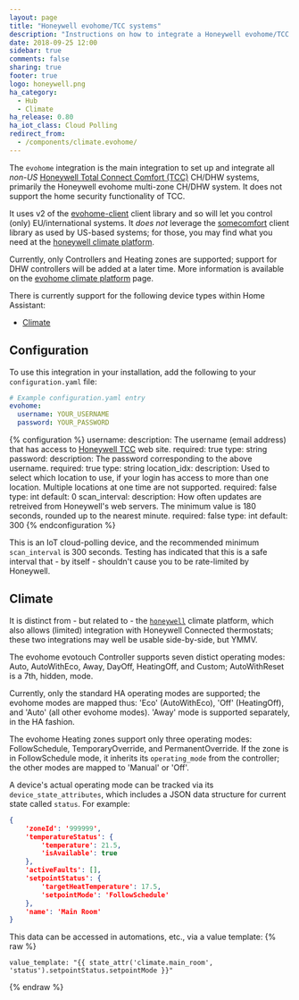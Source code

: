 ```yaml
---
layout: page
title: "Honeywell evohome/TCC systems"
description: "Instructions on how to integrate a Honeywell evohome/TCC system with Home Assistant."
date: 2018-09-25 12:00
sidebar: true
comments: false
sharing: true
footer: true
logo: honeywell.png
ha_category:
  - Hub
  - Climate
ha_release: 0.80
ha_iot_class: Cloud Polling
redirect_from:
  - /components/climate.evohome/
---
```


The `evohome` integration is the main integration to set up and integrate all _non-US_ [Honeywell Total Connect Comfort (TCC)](https://international.mytotalconnectcomfort.com/Account/Login) CH/DHW systems, primarily the Honeywell evohome multi-zone CH/DHW system. It does not support the home security functionality of TCC.

It uses v2 of the [evohome-client](https://github.com/watchforstock/evohome-client) client library and so will let you control (only) EU/international systems. It _does not_ leverage the [somecomfort](https://github.com/kk7ds/somecomfort) client library as used by US-based systems; for those, you may find what you need at the [honeywell climate platform](/components/climate.honeywell/).

Currently, only Controllers and Heating zones are supported; support for DHW controllers will be added at a later time. More information is available on the [evohome climate platform](#climate) page.

There is currently support for the following device types within Home Assistant:

- [Climate](#climate)

## Configuration

To use this integration in your installation, add the following to your `configuration.yaml` file:

```yaml
# Example configuration.yaml entry
evohome:
  username: YOUR_USERNAME
  password: YOUR_PASSWORD
```

{% configuration %}
username:
  description: The username (email address) that has access to [Honeywell TCC](https://international.mytotalconnectcomfort.com/Account/Login) web site.
  required: true
  type: string
password:
  description: The password corresponding to the above username.
  required: true
  type: string
location_idx:
  description: Used to select which location to use, if your login has access to more than one location. Multiple locations at one time are not supported.
  required: false
  type: int
  default: 0
scan_interval:
  description: How often updates are retreived from Honeywell's web servers. The minimum value is 180 seconds, rounded up to the nearest minute.
  required: false
  type: int
  default: 300
{% endconfiguration %}

This is an IoT cloud-polling device, and the recommended minimum `scan_interval` is 300 seconds. Testing has indicated that this is a safe interval that - by itself - shouldn't cause you to be rate-limited by Honeywell.

## Climate

It is distinct from - but related to - the [`honeywell`](/components/climate.honeywell/) climate platform, which also allows (limited) integration with Honeywell Connected thermostats; these two integrations may well be usable side-by-side, but YMMV.

The evohome evotouch Controller supports seven distict operating modes: Auto, AutoWithEco, Away, DayOff, HeatingOff, and Custom; AutoWithReset is a 7th, hidden, mode.

Currently, only the standard HA operating modes are supported; the evohome modes are mapped thus: 'Eco' (AutoWithEco), 'Off' (HeatingOff), and 'Auto' (all other evohome modes). 'Away' mode is supported separately, in the HA fashion.

The evohome Heating zones support only three operating modes: FollowSchedule, TemporaryOverride, and PermanentOverride. If the zone is in FollowSchedule mode, it inherits its `operating_mode` from the controller; the other modes are mapped to 'Manual' or 'Off'.

A device's actual operating mode can be tracked via its `device_state_attributes`, which includes a JSON data structure for current state called `status`. For example:
```json
{
	'zoneId': '999999',
	'temperatureStatus': {
		'temperature': 21.5,
		'isAvailable': true
	},
	'activeFaults': [],
	'setpointStatus': {
		'targetHeatTemperature': 17.5,
		'setpointMode': 'FollowSchedule'
	},
	'name': 'Main Room'
}
```

This data can be accessed in automations, etc., via a value template:
{% raw %}
```
value_template: "{{ state_attr('climate.main_room', 'status').setpointStatus.setpointMode }}"
```
{% endraw %}